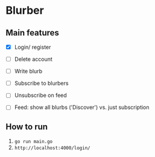 # Blurber 

## Main features

- [x] Login/ register
- [ ] Delete account
- [ ] Write blurb
- [ ] Subscribe to blurbers
- [ ] Unsubscribe on feed
- [ ] Feed: show all blurbs ('Discover') vs. just subscription


## How to run

1. `go run main.go` 
1. `http://localhost:4000/login/`